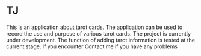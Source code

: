 # TJ
This is an application about tarot cards. The application can be used to record the use and purpose of various tarot cards. The project is currently under development. The function of adding tarot information is tested at the current stage. If you encounter Contact me if you have any problems
